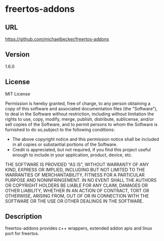 # freertos-addons

## URL

https://github.com/michaelbecker/freertos-addons

## Version

1.6.0

## License

MIT License

Permission is hereby granted, free of charge, to any person obtaining a
copy of this software and associated documentation files
(the "Software"), to deal in the Software without restriction, including
without limitation the rights to use, copy, modify, merge, publish,
distribute, sublicense, and/or sell copies of the Software, and to
permit persons to whom the Software is furnished to do so,subject to the
following conditions:

+ The above copyright notice and this permission notice shall be included
  in all copies or substantial portions of the Software.
+ Credit is appreciated, but not required, if you find this project
  useful enough to include in your application, product, device, etc.

THE SOFTWARE IS PROVIDED "AS IS", WITHOUT WARRANTY OF ANY KIND, EXPRESS
OR IMPLIED, INCLUDING BUT NOT LIMITED TO THE WARRANTIES OF
MERCHANTABILITY, FITNESS FOR A PARTICULAR PURPOSE AND NONINFRINGEMENT.
IN NO EVENT SHALL THE AUTHORS OR COPYRIGHT HOLDERS BE LIABLE FOR ANY
CLAIM, DAMAGES OR OTHER LIABILITY, WHETHER IN AN ACTION OF CONTRACT,
TORT OR OTHERWISE, ARISING FROM, OUT OF OR IN CONNECTION WITH THE
SOFTWARE OR THE USE OR OTHER DEALINGS IN THE SOFTWARE.

## Description

freertos-addons provides c++ wrappers, extended addon apis and linux port for freertos.
